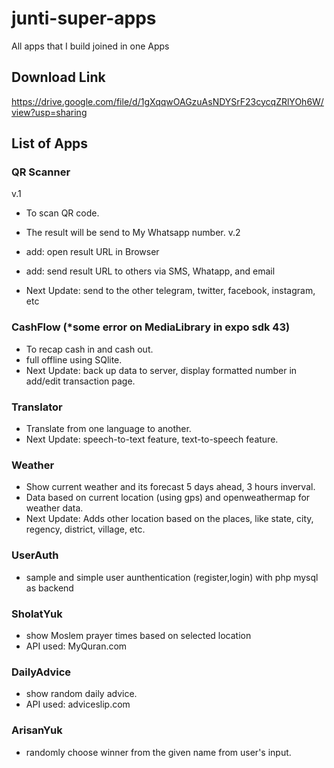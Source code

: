# junti-super-apps
All apps that I build joined in one Apps
## Download Link 
https://drive.google.com/file/d/1gXqqwOAGzuAsNDYSrF23cycqZRlYOh6W/view?usp=sharing
## List of Apps
### QR Scanner 
v.1
- To scan QR code. 
- The result will be send to My Whatsapp number. 
v.2
- add: open result URL in Browser
- add: send result URL to others via SMS, Whatapp, and email

- Next Update: send to the other telegram, twitter, facebook, instagram, etc

### CashFlow (*some error on MediaLibrary in expo sdk 43)
- To recap cash in and cash out.
- full offline using SQlite.
- Next Update: back up data to server, display formatted number in add/edit transaction page.

### Translator 
- Translate from one language to another.
- Next Update: speech-to-text feature, text-to-speech feature.

### Weather
- Show current weather and its forecast 5 days ahead, 3 hours inverval.
- Data based on current location (using gps) and openweathermap for weather data.
- Next Update: Adds other location based on the places, like state, city, regency, district, village, etc.

### UserAuth
- sample and simple user aunthentication (register,login) with php mysql as backend

### SholatYuk
- show Moslem prayer times based on selected location
- API used: MyQuran.com

### DailyAdvice
- show random daily advice.
- API used: adviceslip.com

### ArisanYuk
- randomly choose winner from the given name from user's input.
